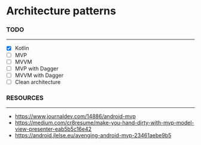 # Architecture patterns

### **TODO**
_____________________________________________________________

- [X] Kotlin
- [ ] MVP
- [ ] MVVM
- [ ] MVP with Dagger
- [ ] MVVM with Dagger
- [ ] Clean architecture

### **RESOURCES**
______________________________________________________________

* https://www.journaldev.com/14886/android-mvp
* https://medium.com/cr8resume/make-you-hand-dirty-with-mvp-model-view-presenter-eab5b5c16e42
* https://android.jlelse.eu/avenging-android-mvp-23461aebe9b5